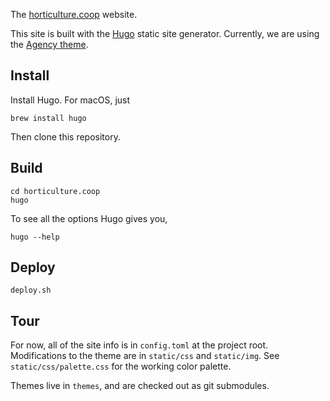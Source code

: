 The [horticulture.coop](https://horticulture.coop) website.

This site is built with the [Hugo](https://gohugo.io) static site generator.
Currently, we are using the [Agency theme](http://themes.gohugo.io/agency/).

## Install

Install Hugo. For macOS, just

    brew install hugo

Then clone this repository.

## Build

    cd horticulture.coop
    hugo

To see all the options Hugo gives you,

    hugo --help

## Deploy

    deploy.sh

## Tour

For now, all of the site info is in `config.toml` at the project root.
Modifications to the theme are in `static/css` and `static/img`.
See `static/css/palette.css` for the working color palette.

Themes live in `themes`, and are checked out as git submodules.
